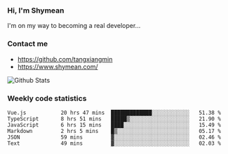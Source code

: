 ### Hi, I'm Shymean

I'm on my way to becoming a real developer...

### Contact me

- <https://github.com/tangxiangmin>
- <https://www.shymean.com/>

![Github Stats](https://github-readme-stats.vercel.app/api?username=tangxiangmin&show_icons=true&theme=dark)


###  Weekly code statistics

<!--START_SECTION:waka-->

```text
Vue.js           20 hrs 47 mins  █████████████░░░░░░░░░░░░   51.38 %
TypeScript       8 hrs 51 mins   █████▒░░░░░░░░░░░░░░░░░░░   21.90 %
JavaScript       6 hrs 15 mins   ████░░░░░░░░░░░░░░░░░░░░░   15.49 %
Markdown         2 hrs 5 mins    █▒░░░░░░░░░░░░░░░░░░░░░░░   05.17 %
JSON             59 mins         ▓░░░░░░░░░░░░░░░░░░░░░░░░   02.46 %
Text             49 mins         ▓░░░░░░░░░░░░░░░░░░░░░░░░   02.03 %
```

<!--END_SECTION:waka-->